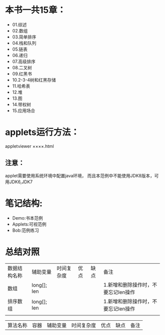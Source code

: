 #  本书一共15章：

* 01.综述
* 02.数组
* 03.简单排序
* 04.栈和队列
* 05.链表
* 06.递归
* 07.高级排序
* 08.二叉树
* 09.红黑书
* 10.2-3-4树和红黑存储
* 11.哈希表
* 12.堆
* 13.图
* 14.带权树
* 15.应用场合


#  applets运行方法：
appletviewer ××××.html

## 注意：
applet需要使用系统环境中配置java环境，
而且本范例中不能使用JDK8版本，可用JDK6,JDK7

# 笔记结构:
* Demo:书本范例
* Applets:可视范例
* Bob:范例练习

# 总结对照

<table>
<tr>
<td>数据结构名称</td>
<td>辅助变量</td>
<td>时间复杂度</td>
<td>优点</td>
<td>缺点</td>
<td>备注</td>
</tr>
<tr>
<td>数组</td>
<td>
long[]; len
</td>
<td></td>
<td></td>
<td></td>
<td>1.新增和删除操作时，不要忘记len操作</td>
</tr>
<tr>
<td>排序数组</td>
<td>long[]; len</td>
<td></td>
<td></td>
<td></td>
<td>1.新增和删除操作时，不要忘记len操作</td>
</tr>
<tr>
<td></td>
<td></td>
<td></td>
<td></td>
<td></td>
<td></td>
</tr>
</table>

<table>
<tr>
<td>算法名称</td>
<td>容器</td>
<td>辅助变量</td>
<td>时间复杂度</td>
<td>优点</td>
<td>缺点</td>
<td>备注</td>
</tr>
<tr></tr>
<tr></tr>
</table>


